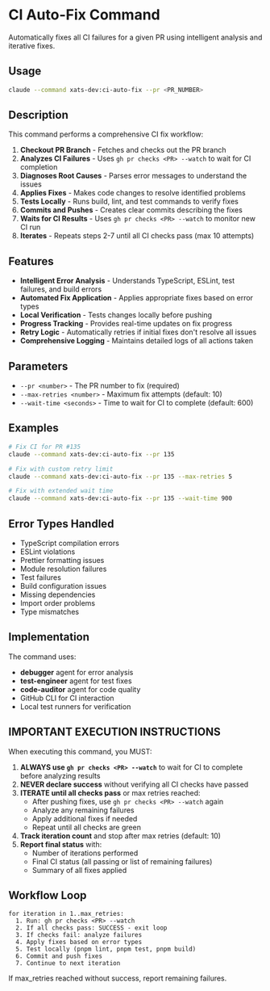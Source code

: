 # CI Auto-Fix Command

Automatically fixes all CI failures for a given PR using intelligent analysis and iterative fixes.

## Usage

```bash
claude --command xats-dev:ci-auto-fix --pr <PR_NUMBER>
```

## Description

This command performs a comprehensive CI fix workflow:

1. **Checkout PR Branch** - Fetches and checks out the PR branch
2. **Analyzes CI Failures** - Uses `gh pr checks <PR> --watch` to wait for CI completion
3. **Diagnoses Root Causes** - Parses error messages to understand the issues
4. **Applies Fixes** - Makes code changes to resolve identified problems
5. **Tests Locally** - Runs build, lint, and test commands to verify fixes
6. **Commits and Pushes** - Creates clear commits describing the fixes
7. **Waits for CI Results** - Uses `gh pr checks <PR> --watch` to monitor new CI run
8. **Iterates** - Repeats steps 2-7 until all CI checks pass (max 10 attempts)

## Features

- **Intelligent Error Analysis** - Understands TypeScript, ESLint, test failures, and build errors
- **Automated Fix Application** - Applies appropriate fixes based on error types
- **Local Verification** - Tests changes locally before pushing
- **Progress Tracking** - Provides real-time updates on fix progress
- **Retry Logic** - Automatically retries if initial fixes don't resolve all issues
- **Comprehensive Logging** - Maintains detailed logs of all actions taken

## Parameters

- `--pr <number>` - The PR number to fix (required)
- `--max-retries <number>` - Maximum fix attempts (default: 10)
- `--wait-time <seconds>` - Time to wait for CI to complete (default: 600)

## Examples

```bash
# Fix CI for PR #135
claude --command xats-dev:ci-auto-fix --pr 135

# Fix with custom retry limit
claude --command xats-dev:ci-auto-fix --pr 135 --max-retries 5

# Fix with extended wait time
claude --command xats-dev:ci-auto-fix --pr 135 --wait-time 900
```

## Error Types Handled

- TypeScript compilation errors
- ESLint violations
- Prettier formatting issues
- Module resolution failures
- Test failures
- Build configuration issues
- Missing dependencies
- Import order problems
- Type mismatches

## Implementation

The command uses:
- **debugger** agent for error analysis
- **test-engineer** agent for test fixes
- **code-auditor** agent for code quality
- GitHub CLI for CI interaction
- Local test runners for verification

## IMPORTANT EXECUTION INSTRUCTIONS

When executing this command, you MUST:

1. **ALWAYS use `gh pr checks <PR> --watch`** to wait for CI to complete before analyzing results
2. **NEVER declare success** without verifying all CI checks have passed
3. **ITERATE until all checks pass** or max retries reached:
   - After pushing fixes, use `gh pr checks <PR> --watch` again
   - Analyze any remaining failures
   - Apply additional fixes if needed
   - Repeat until all checks are green
4. **Track iteration count** and stop after max retries (default: 10)
5. **Report final status** with:
   - Number of iterations performed
   - Final CI status (all passing or list of remaining failures)
   - Summary of all fixes applied

## Workflow Loop

```
for iteration in 1..max_retries:
  1. Run: gh pr checks <PR> --watch
  2. If all checks pass: SUCCESS - exit loop
  3. If checks fail: analyze failures
  4. Apply fixes based on error types
  5. Test locally (pnpm lint, pnpm test, pnpm build)
  6. Commit and push fixes
  7. Continue to next iteration
```

If max_retries reached without success, report remaining failures.